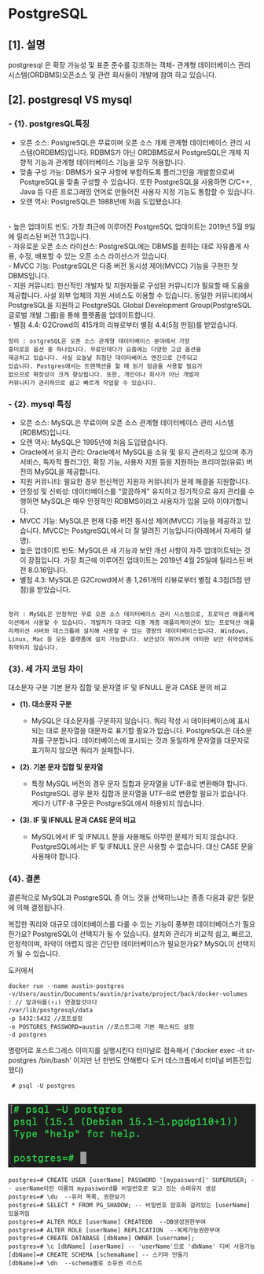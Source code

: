 # PostgreSQL

 ## [1]. 설명 
postgresql 은 확장 가능성 및 표준 준수를 강조하는 객체- 관계형 데이터베이스 관리 시스템(ORDBMS)오픈소스 및 관련 회사들이 개발에 참여 하고 있습니다.

## [2]. postgresql VS mysql

### - {1}. postgresQL특징
- 오픈 소스: PostgreSQL은 무료이며 오픈 소스 개체 관계형 데이터베이스 관리 시스템(ORDBMS)입니다. RDBMS가 아닌 ORDBMS로서 PostgreSQL은 개체 지향적 기능과 관계형 데이터베이스 기능을 모두 허용합니다.
  <br/>
- 맞춤 구성 가능: DBMS가 요구 사항에 부합하도록 플러그인을 개발함으로써 PostgreSQL을 맞춤 구성할 수 있습니다. 또한 PostgreSQL을 사용하면 C/C++, Java 등 다른 프로그래밍 언어로 만들어진 사용자 지정 기능도 통합할 수 있습니다.
  <br/>
- 오랜 역사: PostgreSQL은 1988년에 처음 도입됐습니다.
 <br/>
- 높은 업데이트 빈도: 가장 최근에 이루어진 PostgreSQL 업데이트는 2019년 5월 9일에 릴리스된 버전 11.3입니다.
<br/>
- 자유로운 오픈 소스 라이선스: PostgreSQL에는 DBMS를 원하는 대로 자유롭게 사용, 수정, 배포할 수 있는 오픈 소스 라이선스가 있습니다.
<br/>
- MVCC 기능: PostgreSQL은 다중 버전 동시성 제어(MVCC) 기능을 구현한 첫 DBMS입니다.
<br/>
- 지원 커뮤니티: 헌신적인 개발자 및 지원자들로 구성된 커뮤니티가 필요할 때 도움을 제공합니다. 사설 외부 업체의 지원 서비스도 이용할 수 있습니다. 동일한 커뮤니티에서 PostgreSQL을 지원하고 PostgreSQL Global Development Group(PostgreSQL 글로벌 개발 그룹)을 통해 플랫폼을 업데이트합니다.
<br/>
- 별점 4.4: G2Crowd의 415개의 리뷰로부터 별점 4.4(5점 만점)를 받았습니다.

 <code>정리 : ostgreSQL은 오픈 소스 관계형 데이터베이스 분야에서 가장 흥미로운 옵션 중 하나입니다. 무료인데다가 요즘에는 다양한 고급 옵션을 제공하고 있습니다. 사실 오늘날 최첨단 데이터베이스 엔진으로 간주되고 있습니다. Postgres에서는 트랜잭션을 할 때 읽기 잠금을 사용할 필요가 없으므로 확장성이 크게 향상됩니다. 또한, 개인이나 회사가 아닌 개발자 커뮤니티가 관리하므로 쉽고 빠르게 작업할 수 있습니다. </code>

 ### - {2}. mysql 특징
- 오픈 소스: MySQL은 무료이며 오픈 소스 관계형 데이터베이스 관리 시스템(RDBMS)입니다.
- 오랜 역사: MySQL은 1995년에 처음 도입됐습니다.
- Oracle에서 유지 관리: Oracle에서 MySQL을 소유 및 유지 관리하고 있으며 추가 서비스, 독자적 플러그인, 확장 기능, 사용자 지원 등을 지원하는 프리미엄(유료) 버전의 MySQL을 제공합니다.
- 지원 커뮤니티: 필요한 경우 헌신적인 지원자 커뮤니티가 문제 해결을 지원합니다.
- 안정성 및 신뢰성: 데이터베이스를 "깔끔하게" 유지하고 정기적으로 유지 관리를 수행하면 MySQL은 매우 안정적인 RDBMS이라고 사용자가 입을 모아 이야기합니다.
- MVCC 기능: MySQL은 현재 다중 버전 동시성 제어(MVCC) 기능을 제공하고 있습니다. MVCC는 PostgreSQL에서 더 잘 알려진 기능입니다(아래에서 자세히 설명).
- 높은 업데이트 빈도: MySQL은 새 기능과 보안 개선 사항이 자주 업데이트되는 것이 장점입니다. 가장 최근에 이루어진 업데이트는 2019년 4월 25일에 릴리스된 버전 8.0.16입니다.
- 별점 4.3: MySQL은 G2Crowd에서 총 1,261개의 리뷰로부터 별점 4.3점(5점 만점)을 받았습니다. 

<code>
정리 : MySQL은 안정적인 무료 오픈 소스 데이터베이스 관리 시스템으로, 프로덕션 애플리케이션에서 사용할 수 있습니다. 개발자가 대규모 다중 계층 애플리케이션이 있는 프로덕션 애플리케이션 서버와 데스크톱에 설치해 사용할 수 있는 경량의 데이터베이스입니다. Windows, Linux, Mac 등 모든 플랫폼에 설치 가능합니다. 보안성이 뛰어나며 어떠한 보안 취약성에도 취약하지 않습니다.
</code>
  

### {3}. 세 가지 코딩 차이

 대소문자 구분
기본 문자 집합 및 문자열
IF 및 IFNULL 문과 CASE 문의 비교

- __(1). 대소문자 구분__

  -   MySQL은 대소문자를 구분하지 않습니다. 쿼리 작성 시 데이터베이스에 표시되는 대로 문자열을 대문자로 표기할 필요가 없습니다. PostgreSQL은 대소문자를 구분합니다. 데이터베이스에 표시되는 것과 동일하게 문자열을 대문자로 표기하지 않으면 쿼리가 실패합니다.

- __(2). 기본 문자 집합 및 문자열__

  -   특정 MySQL 버전의 경우 문자 집합과 문자열을 UTF-8로 변환해야 합니다. PostgreSQL 경우 문자 집합과 문자열을 UTF-8로 변환할 필요가 없습니다. 게다가 UTF-8 구문은 PostgreSQL에서 허용되지 않습니다.

- __(3). IF 및 IFNULL 문과 CASE 문의 비교__

  -   MySQL에서 IF 및 IFNULL 문을 사용해도 아무런 문제가 되지 않습니다. PostgreSQL에서는 IF 및 IFNULL 문은 사용할 수 없습니다. 대신 CASE 문을 사용해야 합니다.


### {4}. 결론

결론적으로 MySQL과 PostgreSQL 중 어느 것을 선택하느냐는 종종 다음과 같은 질문에 의해 결정됩니다.

복잡한 쿼리와 대규모 데이터베이스를 다룰 수 있는 기능이 풍부한 데이터베이스가 필요한가요? PostgreSQL이 선택지가 될 수 있습니다.
설치와 관리가 비교적 쉽고, 빠르고, 안정적이며, 파악이 어렵지 않은 간단한 데이터베이스가 필요한가요? MySQL이 선택지가 될 수 있습니다.



도커에서 

```
docker run --name austin-postgres 
-v/Users/austin/Documents/austin/private/project/back/docker-volumes
: // 앞과뒤를(↑↓) 연결할것이다
/var/lib/postgresql/data 
-p 5432:5432 //포트설정
-e POSTGRES_PASSWORD=austin //포스트그레 기본 패스워드 설정
-d postgres
```


명령어로 포스트그레스 이미지를 실행시킨다 
터미널로 접속해서 ('docker exec -it sr-postgres /bin/bash' 이지만 난 한번도 안해봤다 도커 데스크톱에서 터미널 버튼진입했다)

```
 # psql -U postgres 
 
 ```

![terminalIn](picture/terminalIn.png)
```
postgres=# CREATE USER [userName] PASSWORD '[mypassword]' SUPERUSER; -- userName이란 이름의 mypassword를 비밀번호로 갖고 있는 슈퍼유저 생성
postgres=# \du  --유저 목록, 권한보기
postgres=# SELECT * FROM PG_SHADOW; -- 비밀번호 암호화 걸려있는 [userName] 있을꺼임
postgres=# ALTER ROLE [userName] CREATEDB  --DB생성권한부여
postgres=# ALTER ROLE [userName] REPLICATION  --복제가능권한부여
postgres=# CREATE DATABASE [dbName] OWNER [username];
postgres=# \c [dbName] [userName] -- 'userName'으로 'dbName' 디비 사용가능
[dbName]=# CREATE SCHEMA [schemaName] -- 스키마 만들기
[dbName]=# \dn  --schema별로 소유권 리스트
```